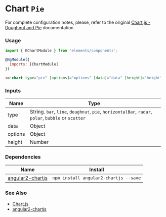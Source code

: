 # Chart `Pie`

For complete configuration notes, please, refer to the original [Chart.js - Doughnut and Pie](http://www.chartjs.org/docs/latest/charts/doughnut.html) documentation.

<!-- STORY -->

### Usage

```js
import { EChartModule } from 'elements/components';

@NgModule({
  imports: [ChartModule]
})
```
```html
<e-chart type="pie" [options]="options" [data]="data" [height]="height"></e-chart>
```

### Inputs

| Name    | Type                                |
|---------|-------------------------------------|
| type    | String. `bar`, `line`, `doughnut`, `pie`, `horizontalBar`, `radar`, `polar`, `bubble` or `scatter` |
| data    | Object                                                                                             |
| options | Object                                                                                             |
| height  | Number                                                                                             |

### Dependencies

| Name        | Install    |
|-------------|---------|
| [angular2-chartjs](https://github.com/emn178/angular2-chartjs) | `npm install angular2-chartjs --save` |


### See Also
- [Chart.js](http://www.chartjs.org/)
- [angular2-chartjs](https://github.com/emn178/angular2-chartjs)
